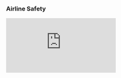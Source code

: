 ### Airline Safety ###

![AIRLINE SAFETY BLOG](https://kausikchattapadhyaydsc640.blogspot.com/2023/07/is-air-travel-safe-as-i-evaluate-recent.html)